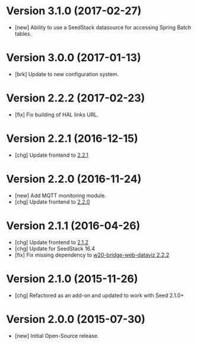 # Version 3.1.0 (2017-02-27)

* [new] Ability to use a SeedStack datasource for accessing Spring Batch tables.

# Version 3.0.0 (2017-01-13)

* [brk] Update to new configuration system.

# Version 2.2.2 (2017-02-23)

* [fix] Fix building of HAL links URL.

# Version 2.2.1 (2016-12-15)

* [chg] Update frontend to [2.2.1](https://github.com/seedstack/w20-monitoring-addon/releases/tag/v2.2.1)

# Version 2.2.0 (2016-11-24)

* [new] Add MQTT monitoring module.
* [chg] Update frontend to [2.2.0](https://github.com/seedstack/w20-monitoring-addon/releases/tag/v2.2.0)

# Version 2.1.1 (2016-04-26)

* [chg] Update frontend to [2.1.2](https://github.com/seedstack/w20-monitoring-addon/releases/tag/v2.1.2)
* [chg] Update for SeedStack 16.4
* [fix] Fix missing dependency to [w20-bridge-web-dataviz 2.2.2](https://github.com/seedstack/w20-bridge-addon/releases/tag/v2.2.2)

# Version 2.1.0 (2015-11-26)

* [chg] Refactored as an add-on and updated to work with Seed 2.1.0+

# Version 2.0.0 (2015-07-30)

* [new] Initial Open-Source release.
